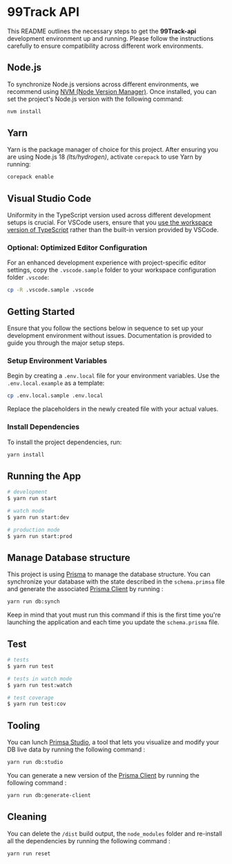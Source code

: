 # 99Track API

This README outlines the necessary steps to get the **99Track-api** development environment up and running. Please follow the instructions carefully to ensure compatibility across different work environments.

## Node.js

To synchronize Node.js versions across different environments, we recommend
using [NVM (Node Version Manager)](https://github.com/nvm-sh/nvm). Once installed, you can set the project's Node.js
version with the following command:

```bash
nvm install
```

## Yarn

Yarn is the package manager of choice for this project. After ensuring you are using Node.js 18 _(lts/hydrogen)_,
activate `corepack` to use Yarn by running:

```bash
corepack enable
```

## Visual Studio Code

Uniformity in the TypeScript version used across different development setups is crucial. For VSCode users, ensure that
you [use the workspace version of TypeScript](https://code.visualstudio.com/docs/typescript/typescript-compiling#_using-the-workspace-version-of-typescript)
rather than the built-in version provided by VSCode.

### Optional: Optimized Editor Configuration

For an enhanced development experience with project-specific editor settings, copy the `.vscode.sample` folder to your
workspace configuration folder `.vscode`:

```bash
cp -R .vscode.sample .vscode
```

## Getting Started

Ensure that you follow the sections below in sequence to set up your development environment without issues.
Documentation is provided to guide you through the major setup steps.

### Setup Environment Variables

Begin by creating a `.env.local` file for your environment variables. Use the `.env.local.example` as a template:

```bash
cp .env.local.sample .env.local
```

Replace the placeholders in the newly created file with your actual values.

### Install Dependencies

To install the project dependencies, run:

```bash
yarn install
```

## Running the App

```bash
# development
$ yarn run start

# watch mode
$ yarn run start:dev

# production mode
$ yarn run start:prod
```

## Manage Database structure

This project is using [Prisma](https://www.prisma.io/) to manage the database structure. You can synchronize your database with the state described in the `schema.primsa` file and generate the associated [Prisma Client](https://www.prisma.io/docs/concepts/components/prisma-client) by running :

```bash
yarn run db:synch
```

Keep in mind that yout must run this command if this is the first time you're launching the application and each time you update the `schema.prisma` file.

## Test

```bash
# tests
$ yarn run test

# tests in watch mode
$ yarn run test:watch

# test coverage
$ yarn run test:cov
```

## Tooling

You can lunch [Primsa Studio](https://www.prisma.io/studio), a tool that lets you visualize and modify your DB live data by running the following command :

```bash
yarn run db:studio
```

You can generate a new version of the [Prisma Client](https://www.prisma.io/docs/concepts/components/prisma-client) by running the following command :

```bash
yarn run db:generate-client
```

## Cleaning

You can delete the `/dist` build output, the `node_modules` folder and re-install all the dependencies by running the following command :

```bash
yarn run reset
```
